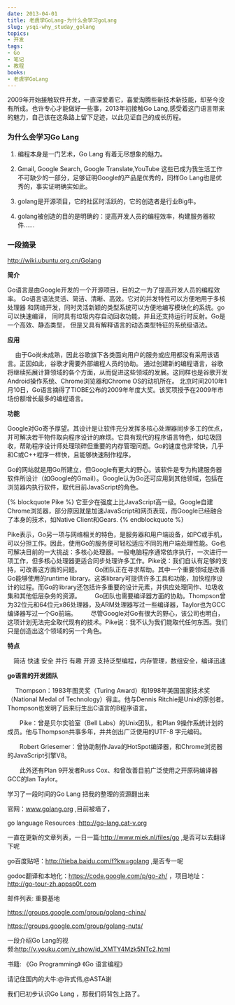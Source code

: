 ```yaml
---
date: 2013-04-01
title: 老虞学GoLang-为什么会学习goLang
slug: ysqi-why_studay_golang
topics:
- 开发
tags:
- Go
- 笔记
- 教程
books:
- 老虞学GoLang
---
```


2009年开始接触软件开发，一直深爱着它，喜爱淘腾些新技术新技能，却至今没有所成。也许专心才能做好一些事，2013年初接触Go Lang,感受着这门语言带来的魅力，自己该在这条路上留下足迹，以此见证自己的成长历程。


### 为什么会学习Go Lang

1.  编程本身是一门艺术，Go Lang 有着无尽想象的魅力。

2. Gmail, Google Search, Google Translate,YouTube 这些已成为我生活工作不可缺少的一部分，足够证明Google的产品是优秀的，同样Go Lang也是优秀的，事实证明确实如此。

3. golang是开源项目，它的社区时活跃的，它的创造者是行业Big牛。

4. golang被创造的目的是明确的：提高开发人员的编程效率，构建服务器软件......


### 一段摘录

http://wiki.ubuntu.org.cn/Golang

**简介**

Go语言是由Google开发的一个开源项目，目的之一为了提高开发人员的编程效率。 Go语言语法灵活、简洁、清晰、高效。它对的并发特性可以方便地用于多核处理器 和网络开发，同时灵活新颖的类型系统可以方便地编写模块化的系统。go可以快速编译， 同时具有垃圾内存自动回收功能，并且还支持运行时反射。Go是一个高效、静态类型， 但是又具有解释语言的动态类型特征的系统级语法。

**应用**

　  由于Go尚未成熟，因此谷歌旗下各类面向用户的服务或应用都没有采用该语言。正因如此，谷歌才需要外部编程人员的协助。
通过创建新的编程语言，谷歌将继续拓展计算领域的各个方面，从而促进这些领域的发展。这同样也是谷歌开发Android操作系统、Chrome浏览器和Chrome OS的动机所在。
北京时间2010年1月10日，Go语言摘得了TIOBE公布的2009年年度大奖。该奖项授予在2009年市场份额增长最多的编程语言。

**功能**

 Google对Go寄予厚望。其设计是让软件充分发挥多核心处理器同步多工的优点，并可解决若干物件取向程序设计的麻烦。它具有现代的程序语言特色，如垃圾回收，帮助程序设计师处理琐碎但重要的内存管理问题。Go的速度也非常快，几乎和C或C++程序一样快，且能够快速制作程序。 　　

Go的网站就是用Go所建立，但Google有更大的野心。该软件是专为构建服务器软件所设计（如Google的Gmail）。Google认为Go还可应用到其他领域，包括在浏览器内执行软件，取代目前JavaScript的角色。 　　

{% blockquote Pike %}
它至少在强度上比JavaScript高一级。Google自建Chrome浏览器，部分原因就是加速JavaScript和网页表现，而Google已经融合了本身的技术，如Native Client和Gears.
{% endblockquote %}

Pike表示，Go另一项与网络相关的特色，是服务器和用户端设备，如PC或手机，可以分担工作。因此，使用Go的服务便可轻松适应不同的用户端处理性能。Go也可解决目前的一大挑战：多核心处理器。一般电脑程序通常依序执行，一次进行一项工作，但多核心处理器更适合同步处理许多工作。Pike说：我们自认有足够的支持，可改善这方面的问题。 　　Go团队正在寻求帮助。其中一个重要领域是改善Go能够使用的runtime library。这类library可提供许多工具和功能，加快程序设计的过程。而Go的library还包括许多重要的设计元素，并供应处理同作、垃圾收集和其他低层杂务的资源。 　　Go团队也需要编译器方面的协助。Thompson曾为32位元和64位元x86处理器，及ARM处理器写过一些编译器，Taylor也为GCC编译器写过一个Go前端。 　　尽管Google对Go有很大的野心，该公司也明白，这项计划无法完全取代现有的技术。Pike说：我不认为我们能取代任何东西。我们只是创造出这个领域的另一个角色。

**特点**

　简洁 快速 安全 并行 有趣 开源 支持泛型编程，内存管理，数组安全，编译迅速


**go语言的开发团队**

　 Thompson：1983年图灵奖（Turing Award）和1998年美国国家技术奖（National Medal of Technology）得主。他与Dennis Ritchie是Unix的原创者。Thompson也发明了后来衍生出C语言的B程序语言。

　　Pike：曾是贝尔实验室（Bell Labs）的Unix团队，和Plan 9操作系统计划的成员。他与Thompson共事多年，并共创出广泛使用的UTF-8 字元编码。

　　Robert Griesemer：曾协助制作Java的HotSpot编译器，和Chrome浏览器的JavaScript引擎V8。

　　此外还有Plan 9开发者Russ Cox、和曾改善目前广泛使用之开原码编译器GCC的Ian Taylor。




学习了一段时间的Go Lang 把我的整理的资源翻出来

官网：www.golang.org ,目前被墙了，

go language Resources :http://go-lang.cat-v.org

一直在更新的文章列表，一日一篇:http://www.miek.nl/files/go ,是否可以去翻译下呢

go百度贴吧：http://tieba.baidu.com/f?kw=golang  ,是否专一呢


godoc翻译和本地化：https://code.google.com/p/go-zh/ ，项目地址：http://go-tour-zh.appsp0t.com

邮件列表: 重要基地

https://groups.google.com/group/golang-china/

https://groups.google.com/group/golang-nuts/

一段介绍Go Lang的视频:http://v.youku.com/v_show/id_XMTY4Mzk5NTc2.html

书籍: 《Go Programming》 《Go 语言编程》

请记住国内的大牛:@许式伟,@ASTA谢



我们已初步认识Go Lang ，那我们将背包上路了。
